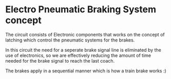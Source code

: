 # Electro Pneumatic Braking System concept

The circuit consists of Electronic components that works on the concept of latching which control the pneumatic systems for the brakes.

In this circuit the need for a seperate brake signal line is eliminated by the use of electronics, so we are effectively reducing the amount of time needed for the brake signal to reach the last coach.

The brakes apply in a sequential manner which is how a train brake works :)

